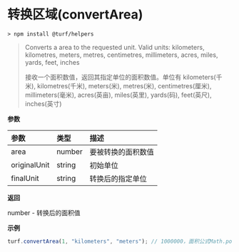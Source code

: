 # 转换区域(convertArea)

```
> npm install @turf/helpers
```

> Converts a area to the requested unit. Valid units: kilometers, kilometres, meters, metres, centimetres, millimeters, acres, miles, yards, feet, inches
>
> 接收一个面积数值，返回其指定单位的面积数值。单位有 kilometers(千米), kilometres(千米), meters(米), metres(米), centimetres(厘米), millimeters(毫米), acres(英亩), miles(英里), yards(码), feet(英尺), inches(英寸)

**参数**

| 参数         | 类型   | 描述               |
| :----------- | :----- | :----------------- |
| area         | number | 要被转换的面积数值 |
| originalUnit | string | 初始单位           |
| finalUnit    | string | 转换后的指定单位   |

**返回**

number - 转换后的面积值

**示例**

```js
turf.convertArea(1, "kilometers", "meters"); // 1000000，面积公式Math.pow(1000, 2)
```